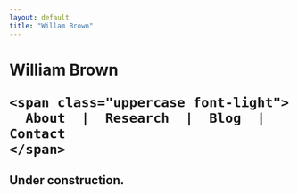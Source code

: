 ```yaml
---
layout: default
title: "Willam Brown"
---
```


<div class="py-24 max-w-xl mx-auto text-center">
  <h1 class="text-xl mb-12">
    <span class="text-4xl block">
      William Brown
    </span>

    <span class="uppercase font-light">
      About  |  Research  |  Blog  |  Contact
    </span>
  </h1>

  <h2>Under construction.</h2>
</div>
